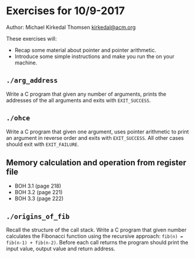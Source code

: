 # Exercises for 10/9-2017

Author: Michael Kirkedal Thomsen <kirkedal@acm.org>

These exercises will:
* Recap some material about pointer and pointer arithmetic.
* Introduce some simple instructions and make you run the on your machine.


## `./arg_address`
Write a C program that given any number of arguments, prints the addresses of the all arguments and exits with
`EXIT_SUCCESS`.

## `./ohce`
Write a C program that given one argument, uses pointer arithmetic to print an argument in reverse order and exits with `EXIT_SUCCESS`.
All other cases should exit with `EXIT_FAILURE`.

## Memory calculation and operation from register file
* BOH 3.1  (page 218)
* BOH 3.2  (page 221)
* BOH 3.3  (page 222)

## `./origins_of_fib`
Recall the structure of the call stack. Write a C program that given number calculates the Fibonacci function using the recursive approach: `fib(n) = fib(n-1) + fib(n-2)`. Before each call returns the program should print the input value, output value and return address.

